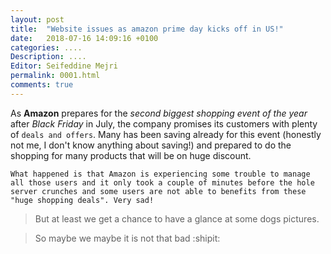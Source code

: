 ```yaml
---
layout: post
title:  "Website issues as amazon prime day kicks off in US!"
date:   2018-07-16 14:09:16 +0100
categories: ....
Description: .... 
Editor: Seifeddine Mejri
permalink: 0001.html
comments: true
---
```


As **Amazon** prepares for the  *second biggest shopping event of the year* after *Black Friday* in July, the company promises its customers with plenty of `deals and offers`. Many has been saving already for this event (honestly not me, I don't know anything about saving!) and prepared to do the shopping for many products that will be on huge discount.

```
What happened is that Amazon is experiencing some trouble to manage all those users and it only took a couple of minutes before the hole server crunches and some users are not able to benefits from these "huge shopping deals". Very sad!
```
>But at least we get a chance to have a glance at some dogs pictures. 

>So maybe we maybe it is not that bad :shipit:




  